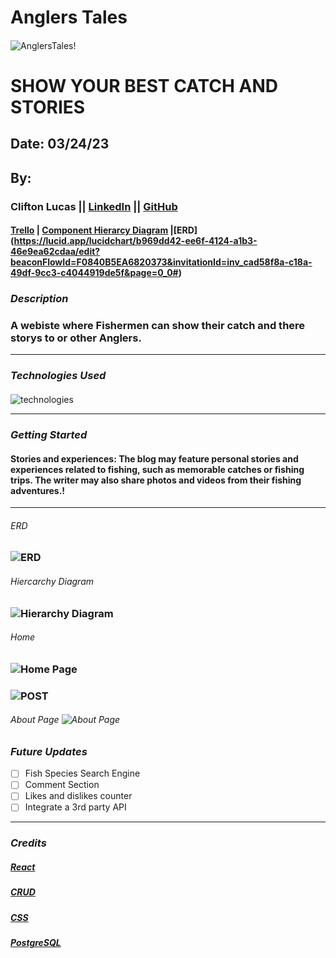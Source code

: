 # Anglers Tales

####

![AnglersTales!](https://external-content.duckduckgo.com/iu/?u=https%3A%2F%2Ftse2.mm.bing.net%2Fth%3Fid%3DOIP.O6VzX1R4TMcFIjhumsmj3gHaFS%26pid%3DApi&f=1&ipt=33a20b261d4b7568bd3168bae1927d723d709cefef1b71b48718a5a18d04729f&ipo=images)

# SHOW YOUR BEST CATCH AND STORIES

## Date: 03/24/23

## By:

### Clifton Lucas || [LinkedIn](https://www.linkedin.com/in/clifton-lucas-b80540121/) || [GitHub](https://github.com/Cliftonlucas1)

#### [Trello](https://trello.com/b/e2aU061B/anglers-tales) | [Component Hierarcy Diagram](https://lucid.app/lucidchart/e789625d-777c-4d90-9ac2-80ffac9c213c/edit?invitationId=inv_c83c37fc-a5f5-4493-a00d-a8cd281552c2&page=0_0#) |[ERD] (https://lucid.app/lucidchart/b969dd42-ee6f-4124-a1b3-46e9ea62cdaa/edit?beaconFlowId=F0840B5EA6820373&invitationId=inv_cad58f8a-c18a-49df-9cc3-c4044919de5f&page=0_0#)

### **_Description_**

### A webiste where Fishermen can show their catch and there storys to or other Anglers.

---

### **_Technologies Used_**

####

![technologies](https://camo.githubusercontent.com/c7cd26def93db19affeb8c6af3009fd15720ce38f6259e730699a305c676a820/68747470733a2f2f7777772e66726565636f646563616d702e6f72672f6e6577732f636f6e74656e742f696d616765732f73697a652f77323030302f323032302f30332f5045524e2e706e67)

---

### **_Getting Started_**

#### Stories and experiences: The blog may feature personal stories and experiences related to fishing, such as memorable catches or fishing trips. The writer may also share photos and videos from their fishing adventures.!

---

###### ERD

### ![ERD](ERD.png)

###### Hiercarchy Diagram

### ![Hierarchy Diagram](HiercarchyDiagram.png)

###### Home

### ![Home Page]()

### ![POST]()

###### About Page ![About Page]()

### **_Future Updates_**

- [ ] Fish Species Search Engine
- [ ] Comment Section
- [ ] Likes and dislikes counter
- [ ] Integrate a 3rd party API

---

### **_Credits_**

##### [React](https://developer.mozilla.org/en-US/docs/Learn/Tools_and_testing/Client-side_JavaScript_frameworks/React_interactivity_filtering_conditional_rendering)

##### [CRUD](https://geeksforgeeks.com/)

##### [CSS]()

##### [PostgreSQL](https://www.postgresql.org/)
